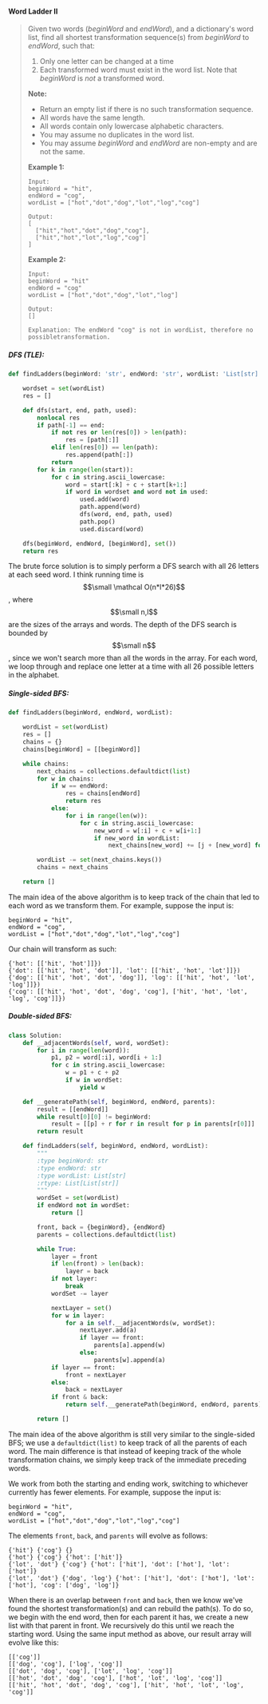 #### Word Ladder II

> Given two words \(_beginWord_ and _endWord_\), and a dictionary's word list, find all shortest transformation sequence\(s\) from _beginWord_ to _endWord_, such that:
>
> 1. Only one letter can be changed at a time
> 2. Each transformed word must exist in the word list. Note that _beginWord_ is _not_ a transformed word.
>
> **Note:**
>
> * Return an empty list if there is no such transformation sequence.
> * All words have the same length.
> * All words contain only lowercase alphabetic characters.
> * You may assume no duplicates in the word list.
> * You may assume _beginWord_ and _endWord_ are non-empty and are not the same.
>
> **Example 1:**
>
> ```
> Input:
> beginWord = "hit",
> endWord = "cog",
> wordList = ["hot","dot","dog","lot","log","cog"]
>
> Output:
> [
>   ["hit","hot","dot","dog","cog"],
>   ["hit","hot","lot","log","cog"]
> ]
> ```
>
> **Example 2:**
>
> ```
> Input:
> beginWord = "hit"
> endWord = "cog"
> wordList = ["hot","dot","dog","lot","log"]
>
> Output: 
> []
>
> Explanation: The endWord "cog" is not in wordList, therefore no possibletransformation.
> ```

##### DFS \(TLE\):

```py
def findLadders(beginWord: 'str', endWord: 'str', wordList: 'List[str]') -> 'List[List[str]]':

    wordset = set(wordList)
    res = []

    def dfs(start, end, path, used):
        nonlocal res
        if path[-1] == end:
            if not res or len(res[0]) > len(path):
                res = [path[:]]
            elif len(res[0]) == len(path):
                res.append(path[:])
            return
        for k in range(len(start)):
            for c in string.ascii_lowercase:
                word = start[:k] + c + start[k+1:]
                if word in wordset and word not in used:
                    used.add(word)
                    path.append(word)
                    dfs(word, end, path, used)
                    path.pop()
                    used.discard(word)

    dfs(beginWord, endWord, [beginWord], set())
    return res
```

The brute force solution is to simply perform a DFS search with all 26 letters at each seed word. I think running time is $$\small \mathcal O(n*l*26)$$, where $$\small n,l$$ are the sizes of the arrays and words. The depth of the DFS search is bounded by $$\small n$$, since we won't search more than all the words in the array. For each word, we loop through and replace one letter at a time with all 26 possible letters in the alphabet.

##### Single-sided BFS:

```py
def findLadders(beginWord, endWord, wordList):

    wordList = set(wordList)
    res = []
    chains = {}
    chains[beginWord] = [[beginWord]]

    while chains:
        next_chains = collections.defaultdict(list)
        for w in chains:
            if w == endWord:
                res = chains[endWord]
                return res
            else:                
                for i in range(len(w)):
                    for c in string.ascii_lowercase:
                        new_word = w[:i] + c + w[i+1:]
                        if new_word in wordList:
                            next_chains[new_word] += [j + [new_word] for j in chains[w]]

        wordList -= set(next_chains.keys())
        chains = next_chains

    return []
```

The main idea of the above algorithm is to keep track of the chain that led to each word as we transform them. For example, suppose the input is:

```
beginWord = "hit",
endWord = "cog",
wordList = ["hot","dot","dog","lot","log","cog"]
```

Our chain will transform as such:

```
{'hot': [['hit', 'hot']]})
{'dot': [['hit', 'hot', 'dot']], 'lot': [['hit', 'hot', 'lot']]})
{'dog': [['hit', 'hot', 'dot', 'dog']], 'log': [['hit', 'hot', 'lot', 'log']]})
{'cog': [['hit', 'hot', 'dot', 'dog', 'cog'], ['hit', 'hot', 'lot', 'log', 'cog']]})
```

##### Double-sided BFS:

```py
class Solution:
    def __adjacentWords(self, word, wordSet):
        for i in range(len(word)):
            p1, p2 = word[:i], word[i + 1:]
            for c in string.ascii_lowercase:
                w = p1 + c + p2
                if w in wordSet:
                    yield w

    def __generatePath(self, beginWord, endWord, parents):
        result = [[endWord]]
        while result[0][0] != beginWord:
            result = [[p] + r for r in result for p in parents[r[0]]]
        return result

    def findLadders(self, beginWord, endWord, wordList):
        """
        :type beginWord: str
        :type endWord: str
        :type wordList: List[str]
        :rtype: List[List[str]]
        """
        wordSet = set(wordList)
        if endWord not in wordSet:
            return []

        front, back = {beginWord}, {endWord}
        parents = collections.defaultdict(list)

        while True:
            layer = front
            if len(front) > len(back):
                layer = back
            if not layer:
                break
            wordSet -= layer

            nextLayer = set()
            for w in layer:
                for a in self.__adjacentWords(w, wordSet):
                    nextLayer.add(a)
                    if layer == front:
                        parents[a].append(w)
                    else:
                        parents[w].append(a)
            if layer == front:
                front = nextLayer
            else:
                back = nextLayer
            if front & back:
                return self.__generatePath(beginWord, endWord, parents)

        return []
```

The main idea of the above algorithm is still very similar to the single-sided BFS; we use a `defaultdict(list)` to keep track of all the parents of each word. The main difference is that instead of keeping track of the whole transformation chains, we simply keep track of the immediate preceding words.

We work from both the starting and ending work, switching to whichever currently has fewer elements. For example, suppose the input is:

```
beginWord = "hit",
endWord = "cog",
wordList = ["hot","dot","dog","lot","log","cog"]
```

The elements `front`, `back`, and `parents` will evolve as follows:

```
{'hit'} {'cog'} {}
{'hot'} {'cog'} {'hot': ['hit']}
{'lot', 'dot'} {'cog'} {'hot': ['hit'], 'dot': ['hot'], 'lot': ['hot']}
{'lot', 'dot'} {'dog', 'log'} {'hot': ['hit'], 'dot': ['hot'], 'lot': ['hot'], 'cog': ['dog', 'log']}
```

When there is an overlap between `front` and `back`, then we know we've found the shortest transformation\(s\) and can rebuild the path\(s\). To do so, we begin with the end word, then for each parent it has, we create a new list with that parent in front. We recursively do this until we reach the starting word. Using the same input method as above, our result array will evolve like this:

```
[['cog']]
[['dog', 'cog'], ['log', 'cog']]
[['dot', 'dog', 'cog'], ['lot', 'log', 'cog']]
[['hot', 'dot', 'dog', 'cog'], ['hot', 'lot', 'log', 'cog']]
[['hit', 'hot', 'dot', 'dog', 'cog'], ['hit', 'hot', 'lot', 'log', 'cog']]
```




